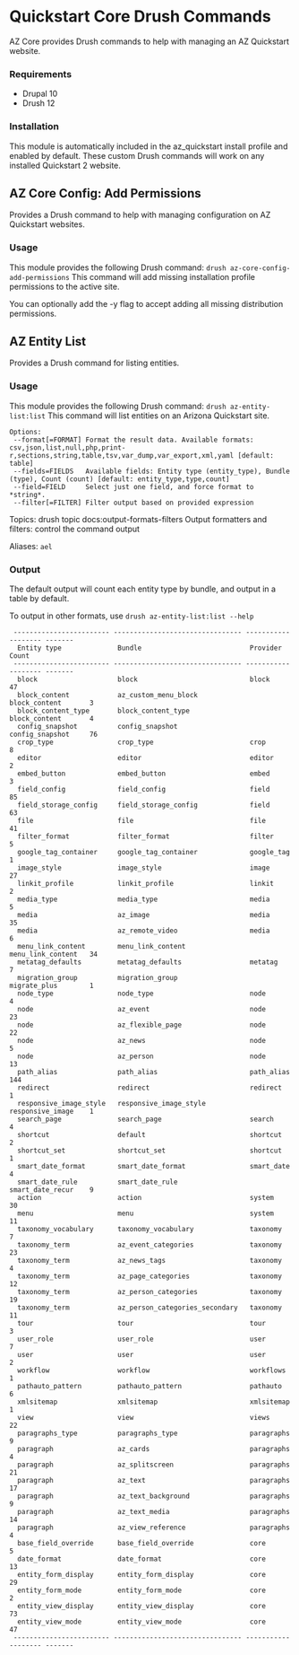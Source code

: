 # Quickstart Core Drush Commands
AZ Core provides Drush commands to help with managing an AZ Quickstart website.

### Requirements

- Drupal 10
- Drush 12

### Installation

This module is automatically included in the az_quickstart install profile and enabled by default. 
These custom Drush commands will work on any installed Quickstart 2 website.

## AZ Core Config: Add Permissions

Provides a Drush command to help with managing configuration on AZ Quickstart websites.

### Usage
This module provides the following Drush command:
`drush az-core-config-add-permissions`
This command will add missing installation profile permissions to the active site.

You can optionally add the -y flag to accept adding all missing distribution permissions.

## AZ Entity List

Provides a Drush command for listing entities.

### Usage

This module provides the following Drush command:
`drush az-entity-list:list`
This command will list entities on an Arizona Quickstart site.

```
Options:
 --format[=FORMAT] Format the result data. Available formats: csv,json,list,null,php,print-r,sections,string,table,tsv,var_dump,var_export,xml,yaml [default: table]
 --fields=FIELDS   Available fields: Entity type (entity_type), Bundle (type), Count (count) [default: entity_type,type,count]
 --field=FIELD     Select just one field, and force format to *string*.
 --filter[=FILTER] Filter output based on provided expression
```

Topics:
drush topic docs:output-formats-filters Output formatters and filters: control the command output

Aliases: `ael`

### Output

The default output will count each entity type by bundle, and output in a table by default.

To output in other formats, use `drush az-entity-list:list --help`

```
 ------------------------ -------------------------------- ------------------- -------
  Entity type              Bundle                           Provider            Count
 ------------------------ -------------------------------- ------------------- -------
  block                    block                            block               47
  block_content            az_custom_menu_block             block_content       3
  block_content_type       block_content_type               block_content       4
  config_snapshot          config_snapshot                  config_snapshot     76
  crop_type                crop_type                        crop                8
  editor                   editor                           editor              2
  embed_button             embed_button                     embed               3
  field_config             field_config                     field               85
  field_storage_config     field_storage_config             field               63
  file                     file                             file                41
  filter_format            filter_format                    filter              5
  google_tag_container     google_tag_container             google_tag          1
  image_style              image_style                      image               27
  linkit_profile           linkit_profile                   linkit              2
  media_type               media_type                       media               5
  media                    az_image                         media               35
  media                    az_remote_video                  media               6
  menu_link_content        menu_link_content                menu_link_content   34
  metatag_defaults         metatag_defaults                 metatag             7
  migration_group          migration_group                  migrate_plus        1
  node_type                node_type                        node                4
  node                     az_event                         node                23
  node                     az_flexible_page                 node                22
  node                     az_news                          node                5
  node                     az_person                        node                13
  path_alias               path_alias                       path_alias          144
  redirect                 redirect                         redirect            1
  responsive_image_style   responsive_image_style           responsive_image    1
  search_page              search_page                      search              4
  shortcut                 default                          shortcut            2
  shortcut_set             shortcut_set                     shortcut            1
  smart_date_format        smart_date_format                smart_date          4
  smart_date_rule          smart_date_rule                  smart_date_recur    9
  action                   action                           system              30
  menu                     menu                             system              11
  taxonomy_vocabulary      taxonomy_vocabulary              taxonomy            7
  taxonomy_term            az_event_categories              taxonomy            23
  taxonomy_term            az_news_tags                     taxonomy            4
  taxonomy_term            az_page_categories               taxonomy            12
  taxonomy_term            az_person_categories             taxonomy            19
  taxonomy_term            az_person_categories_secondary   taxonomy            11
  tour                     tour                             tour                3
  user_role                user_role                        user                7
  user                     user                             user                2
  workflow                 workflow                         workflows           1
  pathauto_pattern         pathauto_pattern                 pathauto            6
  xmlsitemap               xmlsitemap                       xmlsitemap          1
  view                     view                             views               22
  paragraphs_type          paragraphs_type                  paragraphs          9
  paragraph                az_cards                         paragraphs          4
  paragraph                az_splitscreen                   paragraphs          21
  paragraph                az_text                          paragraphs          17
  paragraph                az_text_background               paragraphs          9
  paragraph                az_text_media                    paragraphs          14
  paragraph                az_view_reference                paragraphs          4
  base_field_override      base_field_override              core                5
  date_format              date_format                      core                13
  entity_form_display      entity_form_display              core                29
  entity_form_mode         entity_form_mode                 core                2
  entity_view_display      entity_view_display              core                73
  entity_view_mode         entity_view_mode                 core                47
 ------------------------ -------------------------------- ------------------- -------

```
